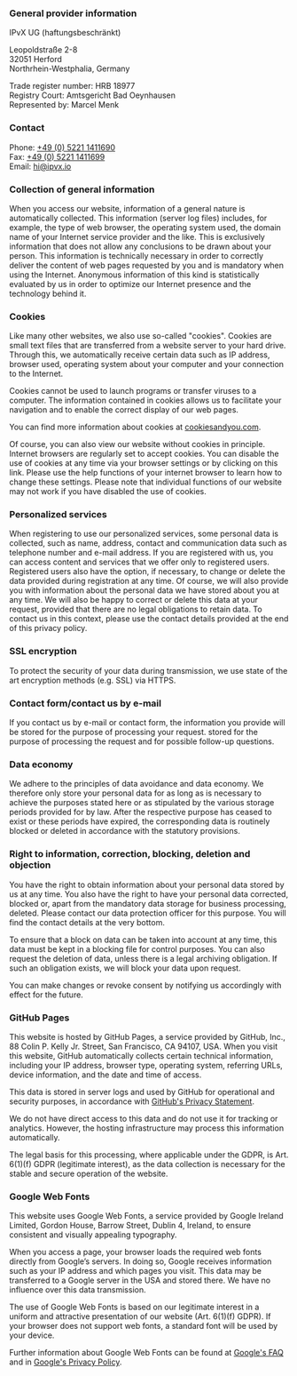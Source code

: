 ### General provider information

IPvX UG (haftungsbeschränkt)

Leopoldstraße 2-8<br />32051 Herford<br />Northrhein-Westphalia, Germany

Trade register number: HRB 18977<br />Registry Court: Amtsgericht Bad Oeynhausen<br />Represented by: Marcel Menk

### Contact

Phone: [+49 (0) 5221 1411690](tel:+4952211411690)<br />Fax: [+49 (0) 5221 1411699](tel:+4952211411699)<br />Email: <hi@ipvx.io>

### Collection of general information

When you access our website, information of a general nature is automatically collected. This information (server log files) includes, for example, the type of web browser, the operating system used, the domain name of your Internet service provider and the like. This is exclusively information that does not allow any conclusions to be drawn about your person. This information is technically necessary in order to correctly deliver the content of web pages requested by you and is mandatory when using the Internet. Anonymous information of this kind is statistically evaluated by us in order to optimize our Internet presence and the technology behind it.

### Cookies

Like many other websites, we also use so-called "cookies". Cookies are small text files that are transferred from a website server to your hard drive. Through this, we automatically receive certain data such as IP address, browser used, operating system about your computer and your connection to the Internet.

Cookies cannot be used to launch programs or transfer viruses to a computer. The information contained in cookies allows us to facilitate your navigation and to enable the correct display of our web pages.

You can find more information about cookies at [cookiesandyou.com](https://cookiesandyou.com).

Of course, you can also view our website without cookies in principle. Internet browsers are regularly set to accept cookies. You can disable the use of cookies at any time via your browser settings or by clicking on this link. Please use the help functions of your internet browser to learn how to change these settings. Please note that individual functions of our website may not work if you have disabled the use of cookies.

### Personalized services

When registering to use our personalized services, some personal data is collected, such as name, address, contact and communication data such as telephone number and e-mail address. If you are registered with us, you can access content and services that we offer only to registered users. Registered users also have the option, if necessary, to change or delete the data provided during registration at any time. Of course, we will also provide you with information about the personal data we have stored about you at any time. We will also be happy to correct or delete this data at your request, provided that there are no legal obligations to retain data. To contact us in this context, please use the contact details provided at the end of this privacy policy.

### SSL encryption

To protect the security of your data during transmission, we use state of the art encryption methods (e.g. SSL) via HTTPS.

### Contact form/contact us by e-mail

If you contact us by e-mail or contact form, the information you provide will be stored for the purpose of processing your request. stored for the purpose of processing the request and for possible follow-up questions.

### Data economy

We adhere to the principles of data avoidance and data economy. We therefore only store your personal data for as long as is necessary to achieve the purposes stated here or as stipulated by the various storage periods provided for by law. After the respective purpose has ceased to exist or these periods have expired, the corresponding data is routinely blocked or deleted in accordance with the statutory provisions.

### Right to information, correction, blocking, deletion and objection

You have the right to obtain information about your personal data stored by us at any time. You also have the right to have your personal data corrected, blocked or, apart from the mandatory data storage for business processing, deleted. Please contact our data protection officer for this purpose. You will find the contact details at the very bottom.

To ensure that a block on data can be taken into account at any time, this data must be kept in a blocking file for control purposes. You can also request the deletion of data, unless there is a legal archiving obligation. If such an obligation exists, we will block your data upon request.

You can make changes or revoke consent by notifying us accordingly with effect for the future.

### GitHub Pages

This website is hosted by GitHub Pages, a service provided by GitHub, Inc., 88 Colin P. Kelly Jr. Street, San Francisco, CA 94107, USA. When you visit this website, GitHub automatically collects certain technical information, including your IP address, browser type, operating system, referring URLs, device information, and the date and time of access.

This data is stored in server logs and used by GitHub for operational and security purposes, in accordance with [GitHub's Privacy Statement](https://docs.github.com/en/github/site-policy/github-privacy-statement).

We do not have direct access to this data and do not use it for tracking or analytics. However, the hosting infrastructure may process this information automatically.

The legal basis for this processing, where applicable under the GDPR, is Art. 6(1)(f) GDPR (legitimate interest), as the data collection is necessary for the stable and secure operation of the website.

### Google Web Fonts

This website uses Google Web Fonts, a service provided by Google Ireland Limited, Gordon House, Barrow Street, Dublin 4, Ireland, to ensure consistent and visually appealing typography.

When you access a page, your browser loads the required web fonts directly from Google’s servers. In doing so, Google receives information such as your IP address and which pages you visit. This data may be transferred to a Google server in the USA and stored there. We have no influence over this data transmission.

The use of Google Web Fonts is based on our legitimate interest in a uniform and attractive presentation of our website (Art. 6(1)(f) GDPR). If your browser does not support web fonts, a standard font will be used by your device.

Further information about Google Web Fonts can be found at [Google's FAQ](https://developers.google.com/fonts/faq) and in [Google's Privacy Policy](https://policies.google.com/privacy).
